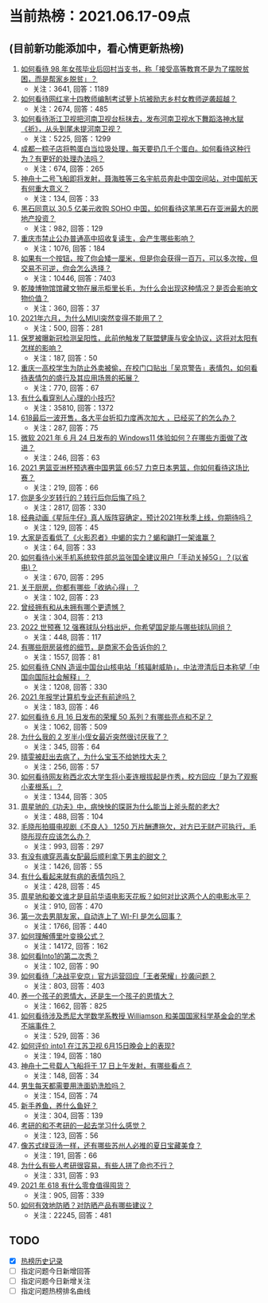 # 当前热榜：2021.06.17-09点
## (目前新功能添加中，看心情更新热榜)
1. [如何看待 98 年女孩毕业后回村当支书，称「接受高等教育不是为了摆脱贫困，而是帮家乡脱贫」？](https://www.zhihu.com/question/465207940)
    * 关注：3641, 回答：1189
2. [如何看待网红芈十四教师编制考试萝卜坑被励志乡村女教师逆袭超越？](https://www.zhihu.com/question/465163742)
    * 关注：2674, 回答：485
3. [如何看待浙江卫视把河南卫视台标抹去，发布河南卫视水下舞蹈洛神水赋《祈》，从头到尾未提河南卫视？](https://www.zhihu.com/question/465063765)
    * 关注：5225, 回答：1299
4. [成都一粽子店将鸭蛋白当垃圾处理，每天要扔几千个蛋白。如何看待这种行为？有更好的处理办法吗？](https://www.zhihu.com/question/464471406)
    * 关注：674, 回答：265
5. [神舟十二号飞船即将发射，聂海胜等三名宇航员奔赴中国空间站，对中国航天有何重大意义？](https://www.zhihu.com/question/465393063)
    * 关注：134, 回答：33
6. [黑石同意以 30.5 亿美元收购 SOHO 中国，如何看待这笔黑石在亚洲最大的房地产投资？](https://www.zhihu.com/question/465393675)
    * 关注：982, 回答：129
7. [重庆市禁止公办普通高中招收复读生，会产生哪些影响？](https://www.zhihu.com/question/465388410)
    * 关注：1076, 回答：184
8. [如果有一个按钮，按了你会矮一厘米，但是你会获得一百万，可以多次按，但交易不可逆，你会怎么选择？](https://www.zhihu.com/question/367519449)
    * 关注：10446, 回答：7403
9. [乾陵博物馆馆藏文物在展示柜里长毛，为什么会出现这种情况？是否会影响文物价值？](https://www.zhihu.com/question/465179682)
    * 关注：360, 回答：37
10. [2021年六月，为什么MIUI突然变得不能用了？](https://www.zhihu.com/question/464439883)
    * 关注：500, 回答：281
11. [保罗被曝新冠检测呈阳性，此前他触发了联盟健康与安全协议，这将对太阳有怎样的影响？](https://www.zhihu.com/question/465408333)
    * 关注：187, 回答：50
12. [重庆一高校学生为防止外卖被偷，在校门口贴出「吴京警告」表情包，如何看待表情包的盛行及其应用场景的拓展？](https://www.zhihu.com/question/465131961)
    * 关注：770, 回答：67
13. [有什么看穿别人心理的小技巧?](https://www.zhihu.com/question/349419279)
    * 关注：35810, 回答：1372
14. [618最后一波开售，各大平台折扣力度再次加大 ，已经买了的怎么办？](https://www.zhihu.com/question/465206197)
    * 关注：287, 回答：75
15. [微软 2021 年 6 月 24 日发布的 Windows11 体验如何？在哪些方面做了改进？](https://www.zhihu.com/question/465279770)
    * 关注：246, 回答：63
16. [2021 男篮亚洲杯预选赛中国男篮 66:57 力克日本男篮，你如何看待这场比赛？](https://www.zhihu.com/question/465335366)
    * 关注：219, 回答：66
17. [你是多少岁转行的？转行后你后悔了吗？](https://www.zhihu.com/question/420770266)
    * 关注：2817, 回答：330
18. [经典动画《星际牛仔》真人版阵容确定，预计2021年秋季上线，你期待吗？](https://www.zhihu.com/question/464080191)
    * 关注：129, 回答：45
19. [大家是否看低了《火影忍者》中蝎的实力？蝎和鼬打一架谁赢？](https://www.zhihu.com/question/464702791)
    * 关注：64, 回答：33
20. [如何看待小米手机系统软件部总监张国全建议用户「手动关掉5G」？(以省电)？](https://www.zhihu.com/question/464463766)
    * 关注：670, 回答：295
21. [关于厨房，你都有哪些「收纳心得」？](https://www.zhihu.com/question/455509376)
    * 关注：102, 回答：23
22. [曾经拥有和从未拥有哪个更遗憾？](https://www.zhihu.com/question/463488790)
    * 关注：304, 回答：213
23. [2022 世预赛 12 强赛球队分档出炉，你希望国足能与哪些球队同组？](https://www.zhihu.com/question/465258786)
    * 关注：448, 回答：117
24. [有哪些厨房装修的细节，是商家不会告诉你的？](https://www.zhihu.com/question/359436060)
    * 关注：1557, 回答：81
25. [如何看待 CNN 造谣中国台山核电站「核辐射威胁」，中法澄清后日本称望「中国向国际社会解释」？](https://www.zhihu.com/question/465318332)
    * 关注：1208, 回答：330
26. [2021 年报学计算机专业还有前途吗？](https://www.zhihu.com/question/458339006)
    * 关注：183, 回答：46
27. [如何看待 6 月 16 日发布的荣耀 50 系列？有哪些亮点和不足？](https://www.zhihu.com/question/464503288)
    * 关注：1062, 回答：509
28. [为什么我的 2 岁半小侄女最近突然很讨厌我了？](https://www.zhihu.com/question/464633812)
    * 关注：345, 回答：64
29. [晴雯被赶出去病了，为什么宝玉不给她找大夫？](https://www.zhihu.com/question/464950110)
    * 关注：256, 回答：57
30. [如何看待网友称西北农大学生将小麦连根拔起是作秀，校方回应「是为了观察小麦根系」？](https://www.zhihu.com/question/465265604)
    * 关注：1344, 回答：305
31. [周星驰的《功夫》中，病怏怏的琛哥为什么能当上斧头帮的老大?](https://www.zhihu.com/question/460071485)
    * 关注：488, 回答：104
32. [毛晓彤拍摄电视剧《不良人》 1250 万片酬遭拖欠，对方已无财产可执行，毛晓彤现在应该怎么办？](https://www.zhihu.com/question/465208835)
    * 关注：993, 回答：297
33. [有没有魂穿恶毒女配最后顺利拿下男主的甜文？](https://www.zhihu.com/question/445174404)
    * 关注：1426, 回答：55
34. [有什么看起来就有病的表情包吗？](https://www.zhihu.com/question/459596154)
    * 关注：428, 回答：45
35. [周星驰和姜文谁才是目前华语电影天花板？如何对比这两个人的电影水平？](https://www.zhihu.com/question/463799369)
    * 关注：910, 回答：470
36. [第一次去男朋友家，自动连上了 WI-FI 是怎么回事？](https://www.zhihu.com/question/464961722)
    * 关注：1766, 回答：440
37. [如何理解傅里叶变换公式？](https://www.zhihu.com/question/19714540)
    * 关注：14172, 回答：162
38. [如何看Into1的第二次秀？](https://www.zhihu.com/question/465218190)
    * 关注：102, 回答：90
39. [如何看待「决战平安京」官方运营回应「王者荣耀」抄袭问题？](https://www.zhihu.com/question/465195776)
    * 关注：803, 回答：403
40. [养一个孩子的恩情大，还是生一个孩子的恩情大？](https://www.zhihu.com/question/344589485)
    * 关注：1662, 回答：825
41. [如何看待涉及悉尼大学数学系教授 Williamson 和美国国家科学基金会的学术不端事件？](https://www.zhihu.com/question/464493125)
    * 关注：529, 回答：36
42. [如何评价 into1 在江苏卫视 6月15日晚会上的表现?](https://www.zhihu.com/question/465098736)
    * 关注：194, 回答：180
43. [神舟十二号载人飞船将于 17 日上午发射，有哪些看点？](https://www.zhihu.com/question/465272474)
    * 关注：148, 回答：34
44. [男生每天都需要用洗面奶洗脸吗？](https://www.zhihu.com/question/463918849)
    * 关注：154, 回答：74
45. [新手养鱼，养什么鱼好？](https://www.zhihu.com/question/425639824)
    * 关注：304, 回答：139
46. [考研的和不考研的一起去学习什么感觉？](https://www.zhihu.com/question/454852118)
    * 关注：123, 回答：56
47. [像苏式绿豆汤一样，还有哪些苏州人必推的夏日宝藏美食？](https://www.zhihu.com/question/465122287)
    * 关注：191, 回答：66
48. [为什么有些人考研很容易，有些人拼了命也不行？](https://www.zhihu.com/question/464366430)
    * 关注：331, 回答：93
49. [2021 年 618 有什么零食值得囤货？](https://www.zhihu.com/question/459223718)
    * 关注：905, 回答：339
50. [如何有效地防晒？对防晒产品有哪些建议？](https://www.zhihu.com/question/20141423)
    * 关注：22245, 回答：481
## TODO
* [x] [热榜历史记录](hot_history/AllHot.md)
* [ ] 指定问题今日新增回答
* [ ] 指定问题今日新增关注
* [ ] 指定问题热榜排名曲线
